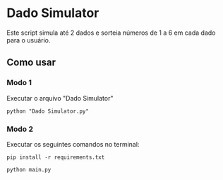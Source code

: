 <h1>Dado Simulator</h1>

<p>Este script simula até 2 dados e sorteia números de 1 a 6 em cada dado para o usuário.</p>

<h2>Como usar</h2>

<h3>Modo 1</h3>

<p>Executar o arquivo "Dado Simulator"</p>
<pre><code>python "Dado Simulator.py"</code></pre>

<h3>Modo 2</h3>

<p>Executar os seguintes comandos no terminal:</p>
<pre><code>pip install -r requirements.txt</code></pre>
<pre><code>python main.py</code></pre>
